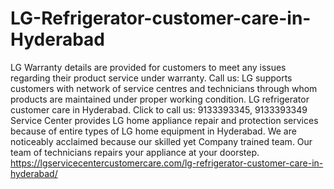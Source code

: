 # LG-Refrigerator-customer-care-in-Hyderabad
 LG Warranty details are provided for customers to meet any issues regarding their product service under warranty. Call us: LG supports customers with network of service centres and technicians through whom products are maintained under proper working condition. LG refrigerator customer care in Hyderabad. Click to call us: 9133393345, 9133393349 Service Center provides LG home appliance repair and protection services because of entire types of LG home equipment in Hyderabad. We are noticeably acclaimed because our skilled yet Company trained team. Our team of technicians repairs your appliance at your doorstep.  https://lgservicecentercustomercare.com/lg-refrigerator-customer-care-in-hyderabad/
